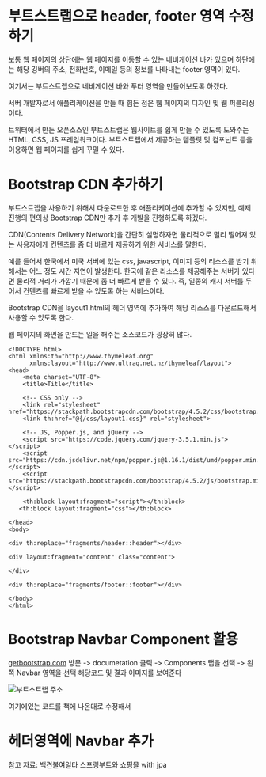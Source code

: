 부트스트랩으로 header, footer 영역 수정하기
====


보통 웹 페이지의 상단에는 웹 페이지를 이동할 수 있는 네비게이션 바가 있으며 하단에는 해당 깅버의 주소, 전화번호, 이메일 등의 정보를 나타내는 footer 영역이 있다. 

여기서는 부트스트랩으로 네비게이션 바와 푸터 영역을 만들어보도록 하겠다.

서버 개발자로서 애플리케이션을 만들 때 힘든 점은 웹 페이지의 디자인 및 웹 퍼블리싱이다. 

트위터에서 만든 오픈소스인 부트스트랩은 웹사이트를 쉽게 만들 수 있도록 도와주는 HTML, CSS, JS 프레임워크이다. 부트스트랩에서 제공하는 템플릿 및 컴포넌트 등을 이용하면 웹 페이지를 쉽게 꾸밀 수 있다.

Bootstrap CDN 추가하기
===
부트스트랩을 사용하기 위해서 다운로드한 후 애플리케이션에 추가할 수 있지만, 예제 진행의 편의상 Bootstrap CDN만 추가 후 개발을 진행하도록 하겠다.

CDN(Contents Delivery Network)을 간단히 설명하자면 물리적으로 멀리 떨어져 있는 사용자에게 컨텐츠를 좀 더 바르게 제공하기 위한 서비스를 말한다. 

예를 들어서 한국에서 미국 서버에 있는 css, javascript, 이미지 등의 리소스를 받기 위해서는 어느 정도 시간 지연이 발생한다. 한국에 같은 리소스를 제공해주는 서버가 있다면 물리적 거리가 가깝기 때문에 좀 더 빠르게 받을 수 있다. 즉, 일종의 캐시 서버를 두어서 컨텐츠를 빠르게 받을 수 있도록 하는 서비스이다.

Bootstrap CDN을 layout1.html의 헤더 영역에 추가하여 해당 리소스를 다운로드해서 사용할 수 있도록 한다.

웹 페이지의 화면을 만드는 일을 해주는 소스코드가 굉장히 많다.


    <!DOCTYPE html>
    <html xmlns:th="http://www.thymeleaf.org"
          xmlns:layout="http://www.ultraq.net.nz/thymeleaf/layout">
    <head>
        <meta charset="UTF-8">
        <title>Title</title>

        <!-- CSS only -->
        <link rel="stylesheet" href="https://stackpath.bootstrapcdn.com/bootstrap/4.5.2/css/bootstrap.min.css">
        <link th:href="@{/css/layout1.css}" rel="stylesheet">

        <!-- JS, Popper.js, and jQuery -->
        <script src="https://code.jquery.com/jquery-3.5.1.min.js"></script>
        <script src="https://cdn.jsdelivr.net/npm/popper.js@1.16.1/dist/umd/popper.min.js"></script>
        <script src="https://stackpath.bootstrapcdn.com/bootstrap/4.5.2/js/bootstrap.min.js"></script>

        <th:block layout:fragment="script"></th:block>
       <th:block layout:fragment="css"></th:block>

    </head>
    <body>

    <div th:replace="fragments/header::header"></div>

    <div layout:fragment="content" class="content">

    </div>

    <div th:replace="fragments/footer::footer"></div>

    </body>
    </html>
    
 
 Bootstrap Navbar Component 활용
 ====
 
 [getbootstrap.com](https://getbootstrap.com/) 방문 -> documetation 클릭 -> Components 탭을 선택 -> 왼쪽 Navbar 영역을 선택 해당코드 및 결과 이미지를 보여준다
 
 ![부트스트랩 주소](https://user-images.githubusercontent.com/100178951/206461459-5996ede8-0a34-419c-a5f5-0501e9cd9fcb.jpg)

여기에있는 코드를 책에 나온대로 수정해서 

헤더영역에 Navbar 추가
===



 
 
 참고 자료: 백견불여일타 스프링부트와 쇼핑몰 with jpa

